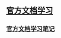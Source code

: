 ## [官方文档学习](https://docs.aws.amazon.com/lambda/latest/dg/welcome.html)
### [官方文档学习笔记](./lambda_doc.md)